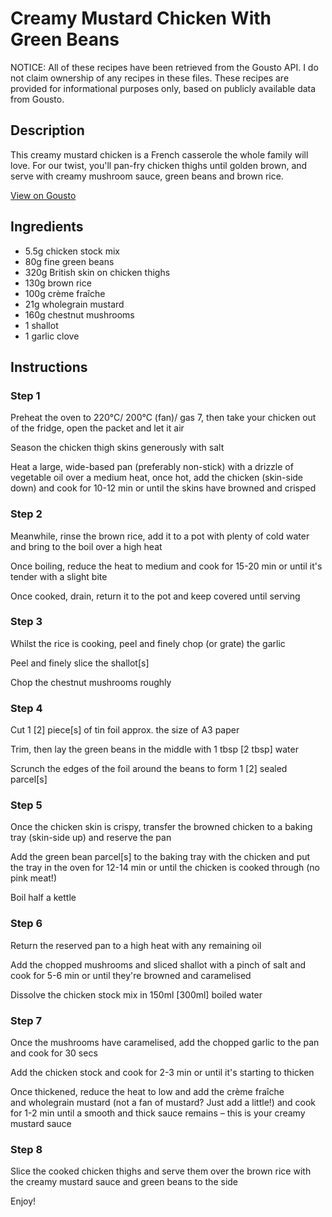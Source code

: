 # Creamy Mustard Chicken With Green Beans

NOTICE: All of these recipes have been retrieved from the Gousto API. I do not claim ownership of any recipes in these files. These recipes are provided for informational purposes only, based on publicly available data from Gousto.

## Description

This creamy mustard chicken is a French casserole the whole family will love. For our twist, you'll pan-fry chicken thighs until golden brown, and serve with creamy mushroom sauce, green beans and brown rice. 

[View on Gousto](https://www.gousto.co.uk/recipes/cookbook/chicken-mushroom-dijonnaise-with-green-beans)

## Ingredients

- 5.5g chicken stock mix
- 80g fine green beans
- 320g British skin on chicken thighs
- 130g brown rice
- 100g crème fraîche
- 21g wholegrain mustard 
- 160g chestnut mushrooms
- 1 shallot
- 1 garlic clove

## Instructions


### Step 1

Preheat the oven to 220°C/ 200°C (fan)/ gas 7, then take your chicken out of the fridge, open the packet and let it air

Season the chicken thigh skins generously with salt

Heat a large, wide-based pan (preferably non-stick) with a drizzle of vegetable oil over a medium heat, once hot, add the chicken (skin-side down) and cook for 10-12 min or until the skins have browned and crisped


### Step 2

Meanwhile, rinse the brown rice, add it to a pot with plenty of cold water and bring to the boil over a high heat

Once boiling, reduce the heat to medium and cook for 15-20 min or until it's tender with a slight bite

Once cooked, drain, return it to the pot and keep covered until serving


### Step 3

Whilst the rice is cooking, peel and finely chop (or grate) the garlic

Peel and finely slice the shallot<span class="text-danger">[s]</span>

Chop the chestnut mushrooms roughly


### Step 4

Cut 1 <span class="text-danger">[2] </span>piece<span class="text-danger">[s]</span> of tin foil approx. the size of A3 paper

Trim, then lay the green beans in the middle with 1 tbsp <span class="text-danger">[2 tbsp]</span> water

Scrunch the edges of the foil around the beans to form 1 <span class="text-danger">[2]</span> sealed parcel<span class="text-danger">[s]</span>


### Step 5

Once the chicken skin is crispy, transfer the browned chicken to a baking tray (skin-side up) and reserve the pan

Add the green bean parcel<span class="text-danger">[s]</span> to the baking tray with the chicken and put the tray in the oven for 12-14 min or until the chicken is cooked through (no pink meat!)

Boil half a kettle


### Step 6

Return the reserved pan to a high heat with any remaining oil

Add the chopped mushrooms and sliced shallot with a pinch of salt and cook for 5-6 min or until they're browned and caramelised

Dissolve the chicken stock mix in 150ml <span class="text-danger">[300ml]</span> boiled water


### Step 7

Once the mushrooms have caramelised, add the chopped garlic to the pan and cook for 30 secs

Add the chicken stock and cook for 2-3 min or until it's starting to thicken

Once thickened, reduce the heat to low and add the crème fraîche and wholegrain mustard (not a fan of mustard? Just add a little!) and cook for 1-2 min until a smooth and thick sauce remains – this is your creamy mustard sauce

### Step 8

Slice the cooked chicken thighs and serve them over the brown rice with the creamy mustard sauce and green beans to the side

Enjoy!

